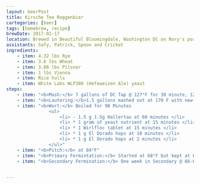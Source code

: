 ```yaml
---
layout: beerPost
title: Kirsche Tee Roggenbier
cartegories: [beer]
tags: [homebrew, recipe]
brewDate: 2017-02-17
location: Brewed in Beautiful Bloomingdale, Washington DC on Rory's porch
assistants: Safy, Patrick, Spoon and Cricket
ingredients:
    - item: 4.32 lbs Rye
    - item: 3.6 lbs Wheat
    - item: 3.08 lbs Pilsner
    - item: 1 lbs Vienna
    - item: Rice hulls
    - item: White Labs WLP300 (Hefeweizen Ale) yeast
steps:
    - item: "<b>Mash:</b> 7 gallons of DC Tap @ 127°F for 30 minute, 122°F protein rest for 35 minutes, 165°F sacch rest"
    - item: "<b>Lautering:</b>1.5 gallons mashed out at 170 F with new lautering system!"
    - item: "<b>Wort:</b> Boiled for 90 Minutes
                <ul>
                    <li> - 1.5 g 1.5g Hallertau at 60 minutes </li>
                    <li> * 1 gram of yeast nutrient at 15 minutes </li>
                    <li> * 1 Wirlfloc tablet at 15 minutes </li>
                    <li> * 1 g El Dorado hops at 10 minutes </li>
                    <li> * 1 g El Dorado hops at 2 minutes </li>
                </ul>"
    - item: "<b>Pitch:</b> at 84°F"
    - item: "<b>Primary Fermintation:</b> Started at 68°F but kept at 62-64°F"
    - item: "<b>Secondary Fermination:</b> One week in Secondary @ 66-69°F"
    

---
```


<!-- The first beer [Safy](https://twitter.com/_cloudbuster){:target="_blank"} and I are brewing for 2017 is a Kirsche Tee [Roggenbier](https://www.craftbeer.com/craft-beer-muses/roggenbier-return-rye){:target="_blank"} for the DC Homebrewers Club [Cherry Blossom Competition](http://www.dchbcompetition.com/){:target="_blank"}.  Last year we attempted to brew our first sour beer with a gose infused with [sakura tea](https://www.amazon.com/Pickled-Sakura-Cherry-Blossoms-1-06oz/dp/B00A3ANO0U/ref=pd_sim_325_1?_encoding=UTF8&pd_rd_i=B00A3ANO0U&pd_rd_r=QBSACAXJ7317JV2CE21K&pd_rd_w=Ix4hA&pd_rd_wg=HSNWr&psc=1&refRID=QBSACAXJ7317JV2CE21K){:target="_blank"}.  The results were rather cheesy and after months of adding brett to try and rescue it (thats another story), we decided not submitting it.  

This year we wanted to stick with doing a sakura tea infusion but wanted to do so with a different brew.  Further, doing research, Safy found that [El Dorado Hops](http://www.hopslist.com/hops/aroma-hops/el-dorado/) were described as having a cherry or other stone fruit aroma ...a perfect hops for our cherry tea beer.  We decided to create our own recipe and wanting our beer to have a redish tinge to it, we decided to go with a rye based malt mixed with wheat (hopefully to give it a more pinkish color).

Lucky for us Roggenbeir, a german beer brewed with Rye, fit our needs perfectly and using that as our starting point we came up with our  _Kirsche Tee Roggenbier_. -->
